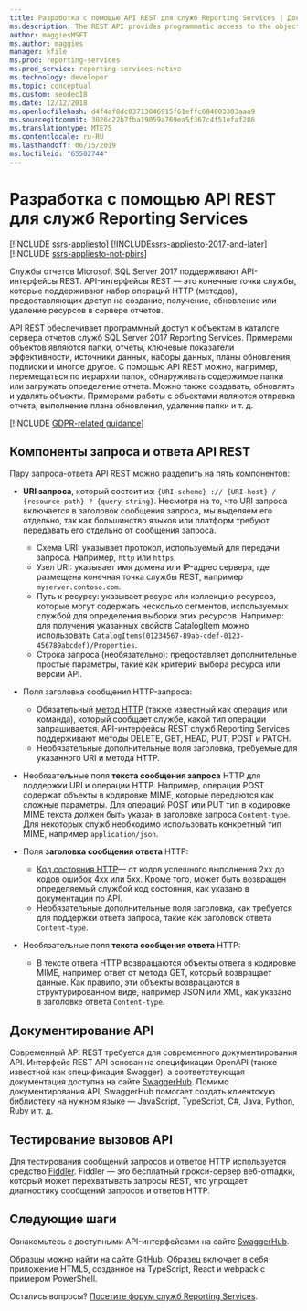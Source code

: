 ```yaml
---
title: Разработка с помощью API REST для служб Reporting Services | Документы Майкрософт
ms.description: The REST API provides programmatic access to the objects in a SQL Server 2017 Reporting Services report server catalog.
author: maggiesMSFT
ms.author: maggies
manager: kfile
ms.prod: reporting-services
ms.prod_service: reporting-services-native
ms.technology: developer
ms.topic: conceptual
ms.custom: seodec18
ms.date: 12/12/2018
ms.openlocfilehash: d4f4af8dc03713046915f61effc684003303aaa9
ms.sourcegitcommit: 3026c22b7fba19059a769ea5f367c4f51efaf286
ms.translationtype: MTE75
ms.contentlocale: ru-RU
ms.lasthandoff: 06/15/2019
ms.locfileid: "65502744"
---
```

# <a name="develop-with-the-rest-apis-for-reporting-services"></a>Разработка с помощью API REST для служб Reporting Services

[!INCLUDE [ssrs-appliesto](../../includes/ssrs-appliesto.md)] [!INCLUDE[ssrs-appliesto-2017-and-later](../../includes/ssrs-appliesto-2017-and-later.md)] [!INCLUDE [ssrs-appliesto-not-pbirs](../../includes/ssrs-appliesto-not-pbirs.md)]

Службы отчетов Microsoft SQL Server 2017 поддерживают API-интерфейсы REST. API-интерфейсы REST — это конечные точки службы, которые поддерживают набор операций HTTP (методов), предоставляющих доступ на создание, получение, обновление или удаление ресурсов в сервере отчетов.

API REST обеспечивает программный доступ к объектам в каталоге сервера отчетов служб SQL Server 2017 Reporting Services. Примерами объектов являются папки, отчеты, ключевые показатели эффективности, источники данных, наборы данных, планы обновления, подписки и многое другое. С помощью API REST можно, например, перемещаться по иерархии папок, обнаруживать содержимое папки или загружать определение отчета. Можно также создавать, обновлять и удалять объекты. Примерами работы с объектами являются отправка отчета, выполнение плана обновления, удаление папки и т. д.

[!INCLUDE [GDPR-related guidance](../../includes/gdpr-hybrid-note.md)]

## <a name="components-of-a-rest-api-requestresponse"></a>Компоненты запроса и ответа API REST

Пару запроса-ответа API REST можно разделить на пять компонентов:

* **URI запроса**, который состоит из: `{URI-scheme} :// {URI-host} / {resource-path} ? {query-string}`. Несмотря на то, что URI запроса включается в заголовок сообщения запроса, мы выделяем его отдельно, так как большинство языков или платформ требуют передавать его отдельно от сообщения запроса.

    * Схема URI: указывает протокол, используемый для передачи запроса. Например, `http` или `https`.
    * Узел URI: указывает имя домена или IP-адрес сервера, где размещена конечная точка службы REST, например `myserver.contoso.com`.
    * Путь к ресурсу: указывает ресурс или коллекцию ресурсов, которые могут содержать несколько сегментов, используемых службой для определения выборки этих ресурсов. Например: для получения указанных свойств CatalogItem можно использовать `CatalogItems(01234567-89ab-cdef-0123-456789abcdef)/Properties`.
    * Строка запроса (необязательно): предоставляет дополнительные простые параметры, такие как критерий выбора ресурса или версии API.

* Поля заголовка сообщения HTTP-запроса:

    * Обязательный [метод HTTP](http://www.w3.org/Protocols/rfc2616/rfc2616-sec9.html) (также известный как операция или команда), который сообщает службе, какой тип операции запрашивается. API-интерфейсы REST служб Reporting Services поддерживают методы DELETE, GET, HEAD, PUT, POST и PATCH.
    * Необязательные дополнительные поля заголовка, требуемые для указанного URI и метода HTTP.

* Необязательные поля **текста сообщения запроса** HTTP для поддержки URI и операции HTTP. Например, операции POST содержат объекты в кодировке MIME, которые передаются как сложные параметры. Для операций POST или PUT тип в кодировке MIME текста должен быть указан в заголовке запроса `Content-type`. Для некоторых служб необходимо использовать конкретный тип MIME, например `application/json`.

* Поля **заголовка сообщения ответа** HTTP:

    * [Код состояния HTTP](http://www.w3.org/Protocols/HTTP/HTRESP.html)— от кодов успешного выполнения 2xx до кодов ошибок 4xx или 5xx. Кроме того, может быть возвращен определяемый службой код состояния, как указано в документации по API.
    * Необязательные дополнительные поля заголовка, как требуется для поддержки ответа запроса, такие как заголовок ответа `Content-type`.

* Необязательные поля **текста сообщения ответа** HTTP:

    * В тексте ответа HTTP возвращаются объекты ответа в кодировке MIME, например ответ от метода GET, который возвращает данные. Как правило, эти объекты возвращаются в структурированном виде, например JSON или XML, как указано в заголовке ответа `Content-type`.

## <a name="api-documentation"></a>Документирование API

Современный API REST требуется для современного документирования API. Интерфейс REST API основан на спецификации OpenAPI (также известной как спецификация Swagger), а соответствующая документация доступна на сайте [SwaggerHub](https://app.swaggerhub.com/api/microsoft-rs/SSRS/2.0). Помимо документирования API, SwaggerHub помогает создать клиентскую библиотеку на нужном языке — JavaScript, TypeScript, C#, Java, Python, Ruby и т. д.

## <a name="testing-api-calls"></a>Тестирование вызовов API

Для тестирования сообщений запросов и ответов HTTP используется средство [Fiddler](https://www.telerik.com/fiddler). Fiddler — это бесплатный прокси-сервер веб-отладки, который может перехватывать запросы REST, что упрощает диагностику сообщений запросов и ответов HTTP.

## <a name="next-steps"></a>Следующие шаги

Ознакомьтесь с доступными API-интерфейсами на сайте [SwaggerHub](https://app.swaggerhub.com/api/microsoft-rs/SSRS/2.0).

Образцы можно найти на сайте [GitHub](https://github.com/Microsoft/Reporting-Services). Образец включает в себя приложение HTML5, созданное на TypeScript, React и webpack с примером PowerShell.

Остались вопросы? [Посетите форум служб Reporting Services](https://go.microsoft.com/fwlink/?LinkId=620231).
